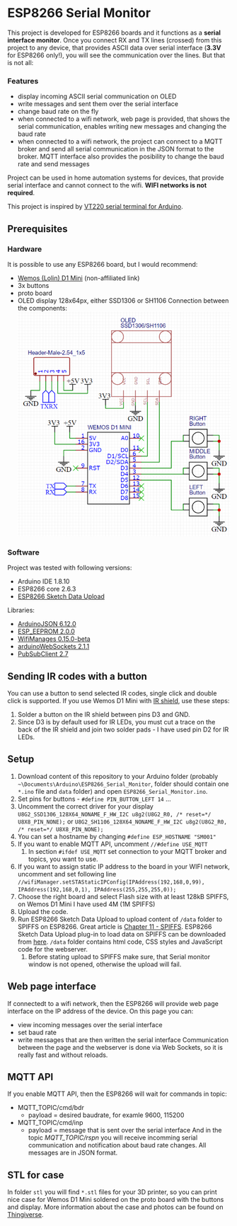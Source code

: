 # ESP8266 Serial Monitor
This project is developed for ESP8266 boards and it functions as a **serial interface monitor**. Once you connect RX and TX lines (crossed) from this project to any device, that provides ASCII data over serial interface (**3.3V** for ESP8266 only!), you will see the  communication over the lines. But that is not all:
### Features
* display incoming ASCII serial communication on OLED
* write messages and sent them over the serial interface
* change baud rate on the fly
* when connected to a wifi network, web page is provided, that shows the serial communication, enables writing new messages and changing the baud rate
* when connected to a wifi network, the project can connect to a MQTT broker and send all serial communication in the JSON format to the broker. MQTT interface also provides the posibility to change the baud rate and send messages

Project can be used in home automation systems for devices, that provide serial interface and cannot connect to the wifi.
**WIFI networks is not required**.

This project is inspired by [VT220 serial terminal for Arduino](https://innovationgarage.github.io/TTyGO/).

## Prerequisites
### Hardware
It is possible to use any ESP8266 board, but I would recommend:
* [Wemos (Lolin) D1 Mini](https://lolin.aliexpress.com/store/group/D1-D1-mini-Boards/1331105_505460007.html?spm=a2g0o.detail.0.0.57c7637a1P3kJY) (non-affiliated link)
* 3x buttons
* proto board
* OLED display 128x64px, either SSD1306 or SH1106
Connection between the components:
![Scheme](/images/ESM_scheme.png)

### Software
Project was tested with following versions:
* Arduino IDE 1.8.10
* ESP8266 core 2.6.3
* [ESP8266 Sketch Data Upload](https://github.com/esp8266/arduino-esp8266fs-plugin)

Libraries:
* [ArduinoJSON 6.12.0](https://github.com/bblanchon/ArduinoJson)
* [ESP_EEPROM 2.0.0](https://github.com/jwrw/ESP_EEPROM)
* [WifiManages 0.15.0-beta](https://github.com/tzapu/WiFiManager)
* [arduinoWebSockets 2.1.1](https://github.com/Links2004/arduinoWebSockets)
* [PubSubClient 2.7](https://github.com/knolleary/pubsubclient)

## Sending IR codes with a button
You can use a button to send selected IR codes, single click and double click is supported.
If you use Wemos D1 Mini with [IR shield](https://wiki.wemos.cc/products:d1_mini_shields:ir_controller_shield), use these steps:
1. Solder a button on the IR shield between pins D3 and GND.
1. Since D3 is by default used for IR LEDs, you must cut a trace on the back of the IR shield and join two solder pads - I have used pin D2 for IR LEDs.

## Setup
1. Download content of this repository to your Arduino folder (probably `~\Documents\Arduino\ESP8266_Serial_Monitor`, folder should contain one `*.ino` file and `data` folder) and open `ESP8266_Serial_Monitor.ino`.
1. Set pins for buttons - `#define PIN_BUTTON_LEFT 14` ...
1. Uncomment the correct driver for your display `U8G2_SSD1306_128X64_NONAME_F_HW_I2C u8g2(U8G2_R0, /* reset=*/ U8X8_PIN_NONE);` or `U8G2_SH1106_128X64_NONAME_F_HW_I2C u8g2(U8G2_R0, /* reset=*/ U8X8_PIN_NONE);`
1. You can set a hostname by changing `#define ESP_HOSTNAME "SM001"`
1. If you want to enable MQTT API, uncomment `//#define USE_MQTT`
   1. In section `#ifdef USE_MQTT` set connection to your MQTT broker and topics, you want to use.
1. If you want to assign static IP address to the board in your WIFI network, uncomment and set following line `//wifiManager.setSTAStaticIPConfig(IPAddress(192,168,0,99), IPAddress(192,168,0,1), IPAddress(255,255,255,0));`
1. Choose the right board and select Flash size with at least 128kB SPIFFS, on Wemos D1 Mini I have used 4M (1M SPIFFS)
1. Upload the code.
1. Run ESP8266 Sketch Data Upload to upload content of `/data` folder to SPIFFS on ESP8266. Great article is [Chapter 11 - SPIFFS](https://tttapa.github.io/ESP8266/Chap11%20-%20SPIFFS.html). ESP8266 Sketch Data Upload plug-in to load data on SPIFFS can be downloaded from [here](https://github.com/esp8266/arduino-esp8266fs-plugin). `/data` folder contains html code, CSS styles and JavaScript code for the webserver.
   1. Before stating upload to SPIFFS make sure, that Serial monitor window is not opened, otherwise the upload will fail.

## Web page interface
If connectedt to a wifi network, then the ESP8266 will provide web page interface on the IP address of the device. On this page you can:
* view incoming messages over the serial interface
* set baud rate
* write messages that are then written the serial interface
Communication between the page and the webserver is done via Web Sockets, so it is really fast and without reloads.

## MQTT API
If you enable MQTT API, then the ESP8266 will wait for commands in topic:
* MQTT_TOPIC/cmd/bdr
  * payload = desired baudrate, for examle 9600, 115200
* MQTT_TOPIC/cmd/inp
  * payload = message that is sent over the serial interface
And in the topic *MQTT_TOPIC/rspn* you will receive incomming serial communication and notification about baud rate changes. All messages are in JSON format.

## STL for case
In folder `stl` you will find `*.stl` files for your 3D printer, so you can print nice case for Wemos D1 Mini soldered on the proto board with the buttons and display.
More information about the case and photos can be found on [Thingiverse](https://www.thingiverse.com/thing:4226281).
